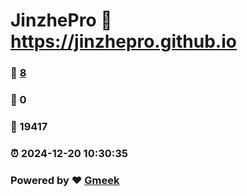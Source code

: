 # JinzhePro :link: https://jinzhepro.github.io 
### :page_facing_up: [8](https://jinzhepro.github.io/tag.html) 
### :speech_balloon: 0 
### :hibiscus: 19417 
### :alarm_clock: 2024-12-20 10:30:35 
### Powered by :heart: [Gmeek](https://github.com/Meekdai/Gmeek)
